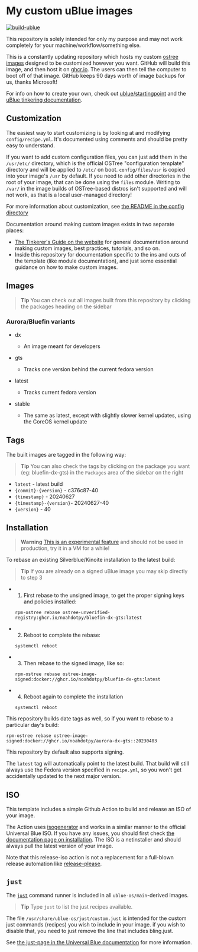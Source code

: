 # My custom uBlue images

[![build-ublue](https://github.com/noahdotpy/myublue/actions/workflows/build-ublue.yml/badge.svg)](https://github.com/noahdotpy/myublue/actions/workflows/build-ublue.yml)

This repository is solely intended for only my purpose and may not work completely for your machine/workflow/something else.

This is a constantly updating repository which hosts my custom [ostree images](https://fedoraproject.org/wiki/Changes/OstreeNativeContainerStable) designed to be customized however you want.
GitHub will build this image, and then host it on [ghcr.io](https://github.com/features/packages).
The users can then tell the computer to boot off of that image.
GitHub keeps 90 days worth of image backups for us, thanks Microsoft!

For info on how to create your own, check out [ublue/startingpoint](https://github.com/ublue-os/startingpoint)
and the [uBlue tinkering documentation](https://universal-blue.org/tinker/make-your-own/).

## Customization

The easiest way to start customizing is by looking at and modifying `config/recipe.yml`.
It's documented using comments and should be pretty easy to understand.

If you want to add custom configuration files, you can just add them in the `/usr/etc/` directory, 
which is the official OSTree "configuration template" directory and will be applied to `/etc/` on boot.
`config/files/usr` is copied into your image's `/usr` by default.
If you need to add other directories in the root of your image, that can be done using the `files` module.
Writing to `/var/` in the image builds of OSTree-based distros isn't supported and will not work, as that is a local user-managed directory!

For more information about customization, see [the README in the config directory](config/README.md)

Documentation around making custom images exists in two separate places:
* [The Tinkerer's Guide on the website](https://universal-blue.org/tinker/make-your-own/) for general documentation around making custom images, best practices, tutorials, and so on.
* Inside this repository for documentation specific to the ins and outs of the template (like module documentation),
and just some essential guidance on how to make custom images.

## Images

> **Tip** You can check out all images built from this repository by clicking the packages heading on the sidebar

### Aurora/Bluefin variants
- dx
  - An image meant for developers

- gts
  - Tracks one version behind the current fedora version
- latest
  - Tracks current fedora version
- stable
  - The same as latest, except with slightly slower kernel updates, using the CoreOS kernel update

## Tags

The built images are tagged in the following way:

> **Tip** You can also check the tags by clicking on the package you want (eg: bluefin-dx-gts) in the `Packages` area of the sidebar on the right

- `latest` - latest build
- `{commit}-{version}` - c376c87-40
- `{timestamp}` - 20240627
- `{timestamp}-{version}`- 20240627-40
- `{version}` - 40

## Installation

> **Warning**
> [This is an experimental feature](https://www.fedoraproject.org/wiki/Changes/OstreeNativeContainerStable) and should not be used in production, try it in a VM for a while!

To rebase an existing Silverblue/Kinoite installation to the latest build:

> **Tip**
> If you are already on a signed uBlue image you may skip directly to step 3

- 1. First rebase to the unsigned image, to get the proper signing keys and policies installed:
  ```
  rpm-ostree rebase ostree-unverified-registry:ghcr.io/noahdotpy/bluefin-dx-gts:latest
  ```
- 2. Reboot to complete the rebase:
  ```
  systemctl reboot
  ```
- 3. Then rebase to the signed image, like so:
  ```
  rpm-ostree rebase ostree-image-signed:docker://ghcr.io/noahdotpy/bluefin-dx-gts:latest
  ```
- 4. Reboot again to complete the installation
  ```
  systemctl reboot
  ```

This repository builds date tags as well, so if you want to rebase to a particular day's build:

```
rpm-ostree rebase ostree-image-signed:docker://ghcr.io/noahdotpy/aurora-dx-gts::20230403
```

This repository by default also supports signing.

The `latest` tag will automatically point to the latest build.
That build will still always use the Fedora version specified in `recipe.yml`, so you won't get accidentally updated to the next major version.

## ISO

This template includes a simple Github Action to build and release an ISO of your image. 

The Action uses [isogenerator](https://github.com/ublue-os/isogenerator) and works in a similar manner to the official Universal Blue ISO. If you have any issues, you should first check [the documentation page on installation](https://universal-blue.org/installation/). The ISO is a netinstaller and should always pull the latest version of your image.

Note that this release-iso action is not a replacement for a full-blown release automation like [release-please](https://github.com/googleapis/release-please).

## `just`

The [`just`](https://just.systems/) command runner is included in all `ublue-os/main`-derived images.

> **Tip** Type `just` to list the just recipes available.

The file `/usr/share/ublue-os/just/custom.just` is intended for the custom just commands (recipes) you wish to include in your image.
if you wish to disable that, you need to just remove the line that includes bling.just.

See [the just-page in the Universal Blue documentation](https://universal-blue.org/guide/just/) for more information.
